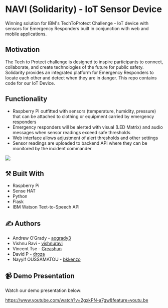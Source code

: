 #  NAVI (Solidarity) - IoT Sensor Device

Winning solution for IBM's TechToProtect Challenge - IoT device with sensors for Emergency Responders built in conjunction with web and mobile applications.

## Motivation

The Tech to Protect challenge is designed to inspire participants to connect, collaborate, and create technologies of the future for public safety. Solidarity provides an integrated platform for Emergency Responders to locate each other and detect when they are in danger. This repo contains code for our IoT Device.

## Functionality

* Raspberry PI outfitted with sensors (temperature, humidity, pressure) that can be attached to clothing or equipment carried by emergency responders
* Emergency responders will be alerted with visual (LED Matrix) and audio messages when sensor readings exceed safe thresholds
* Web interface allows adjustment of alert thresholds and other settings
* Sensor readings are uploaded to backend API where they can be monitored by the incident commander

![](https://media.giphy.com/media/mCz5qT0CNFXUNiVbq9/giphy.gif)

## :hammer_and_pick: Built With

* Raspberry Pi
* Sense HAT
* Python
* Flask
* IBM Watson Text-to-Speech API

## :writing_hand: Authors

* Andrew O’Grady - [aogrady3](https://github.com/aogrady3)
* Vishnu Ravi - [vishnuravi](https://github.com/vishnuravi)
* Vincent Tse - [Greashun](https://github.com/Greashun)
* David P - [droza](https://github.com/droza)
* Nayyif OUSSAMATOU - [bkkenzo](https://github.com/bkkenzo)

## :video_camera: Demo Presentation

Watch our demo presentation below:

https://www.youtube.com/watch?v=2gxkPN-a7gw&feature=youtu.be
